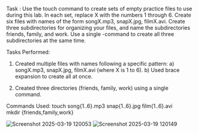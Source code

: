 Task : Use the touch command to create sets of empty practice files to use during this lab. In each set, replace X with the numbers 1 through 6. Create six files with names of the form songX.mp3, snapX.jpg,
filmX.avi. 
Create three subdirectories for organizing your files, and name the subdirectories friends, family, and work. Use a single -command to create all three subdirectories at the same time. 


Tasks Performed: 
1.  Created multiple files with names following a specific pattern:
   a) songX.mp3, snapX.jpg, filmX.avi (where X is 1 to 6).
   b) Used brace expansion to create all at once.

2. Created three directories (friends, family, work) using a single command.

Commands Used:
touch song{1..6}.mp3 snap{1..6}.jpg film{1..6}.avi  
mkdir {friends,family,work}


![Screenshot 2025-03-19 120053](https://github.com/user-attachments/assets/1e3c6e6b-a8c5-49ca-afa0-9dfa80402b2a)
![Screenshot 2025-03-19 120149](https://github.com/user-attachments/assets/c3361684-509c-4edf-bcc8-7cf6e73554d4)
